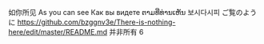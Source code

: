 如你所见
As you can see
Как вы видете
ຕາມທີ່ທ່ານເຫັນ
보시다시피
ご覧のように
https://github.com/bzggnv3e/There-is-nothing-here/edit/master/README.md
并非所有
6
